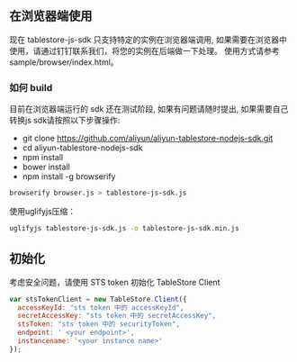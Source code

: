 ## 在浏览器端使用

现在 tablestore-js-sdk 只支持特定的实例在浏览器端调用, 如果需要在浏览器中使用，请通过钉钉联系我们，将您的实例在后端做一下处理。
使用方式请参考 sample/browser/index.html。

### 如何 build

目前在浏览器端运行的 sdk 还在测试阶段, 如果有问题请随时提出, 如果需要自己转换js sdk请按照以下步骤操作:

- git clone https://github.com/aliyun/aliyun-tablestore-nodejs-sdk.git
- cd aliyun-tablestore-nodejs-sdk
- npm install
- bower install
- npm install -g browserify

```sh
browserify browser.js > tablestore-js-sdk.js
```

使用uglifyjs压缩：
```sh
uglifyjs tablestore-js-sdk.js -o tablestore-js-sdk.min.js
```

## 初始化

考虑安全问题，请使用 STS token 初始化 TableStore Client

```javascript
var stsTokenClient = new TableStore.Client({
  accessKeyId: "sts token 中的 accessKeyId",
  secretAccessKey: "sts token 中的 secretAccessKey",
  stsToken: "sts token 中的 securityToken",
  endpoint: ' <your endpoint>',
  instancename: '<your instance name>'
});
```

